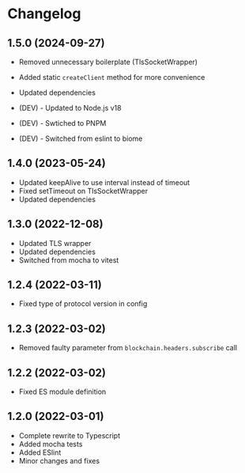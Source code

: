 # Changelog

## 1.5.0 (2024-09-27)
- Removed unnecessary boilerplate (TlsSocketWrapper)
- Added static `createClient` method for more convenience
- Updated dependencies

- (DEV) - Updated to Node.js v18
- (DEV) - Swtiched to PNPM
- (DEV) - Switched from eslint to biome

## 1.4.0 (2023-05-24)
- Updated keepAlive to use interval instead of timeout
- Fixed setTimeout on TlsSocketWrapper
- Updated dependencies

## 1.3.0 (2022-12-08)
- Updated TLS wrapper
- Updated dependencies
- Switched from mocha to vitest

## 1.2.4 (2022-03-11)
- Fixed type of protocol version in config

## 1.2.3 (2022-03-02)
- Removed faulty parameter from `blockchain.headers.subscribe` call

## 1.2.2 (2022-03-02)
- Fixed ES module definition

## 1.2.0 (2022-03-01)
- Complete rewrite to Typescript
- Added mocha tests
- Added ESlint
- Minor changes and fixes
